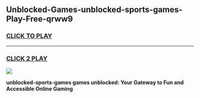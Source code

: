 
## Unblocked-Games-unblocked-sports-games-Play-Free-qrww9
<h3>
<a href="https://premium76.site?title=unblocked-sports-games&ref=21A">CLICK TO PLAY</a></h3>
<hr>

<h3>
<a href="https://premium76.site?title=unblocked-sports-games&ref=21A">CLICK 2 PLAY</a>
  
</h3>

<a href="https://premium76.site?title=unblocked-sports-games&ref=21A"><img src="https://clearcache.store/games.png"></a>


**unblocked-sports-games games unblocked: Your Gateway to Fun and Accessible Online Gaming**
